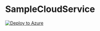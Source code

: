 # SampleCloudService

[![Deploy to Azure](http://azuredeploy.net/deploybutton.png)](https://azuredeploy.net/)
